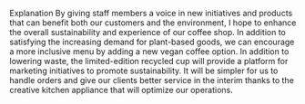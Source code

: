 Explanation
By giving staff members a voice in new initiatives and products that can benefit both our customers and the environment, I hope to enhance the overall sustainability and experience of our coffee shop. In addition to satisfying the increasing demand for plant-based goods, we can encourage a more inclusive menu by adding a new vegan coffee option. In addition to lowering waste, the limited-edition recycled cup will provide a platform for marketing initiatives to promote sustainability. It will be simpler for us to handle orders and give our clients better service in the interim thanks to the creative kitchen appliance that will optimize our operations.
